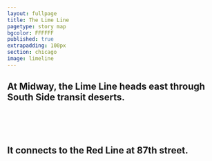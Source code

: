 ```yaml
---
layout: fullpage
title: The Lime Line
pagetype: story map
bgcolor: FFFFFF
published: true
extrapadding: 100px
section: chicago
image: limeline
---
```


<div class="mapstage"></div>

## At Midway, the Lime Line heads east through South Side transit deserts.
<br><br><br>
## It connects to the Red Line at 87th street.
